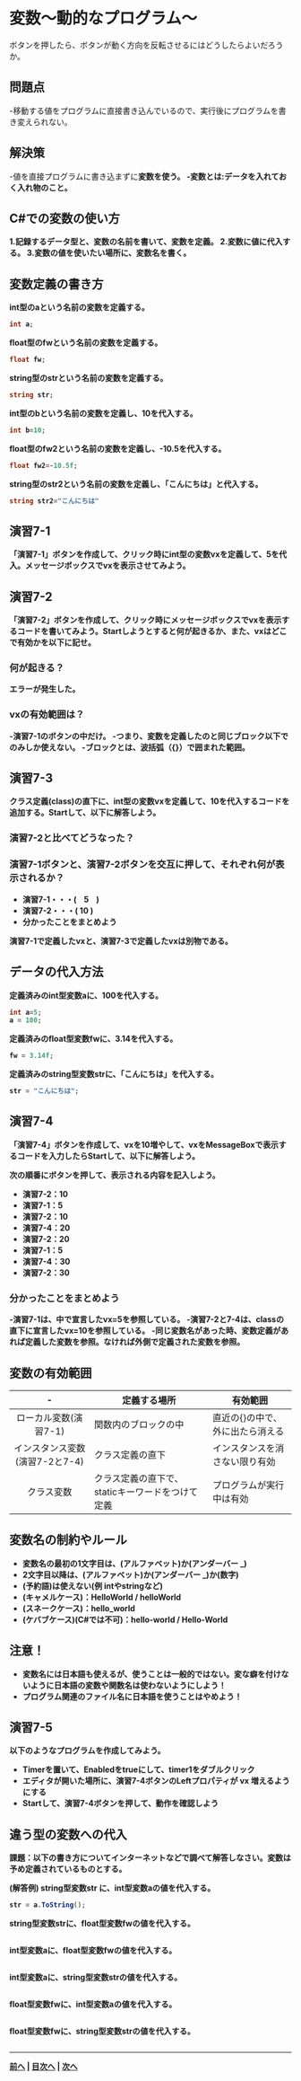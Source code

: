 # 変数～動的なプログラム～
ボタンを押したら、ボタンが動く方向を反転させるにはどうしたらよいだろうか。

## 問題点
-移動する値をプログラムに直接書き込んでいるので、実行後にプログラムを書き変えられない。

## 解決策
-値を直接プログラムに書き込まずに<b>変数<b>を使う。
-変数とは:データを入れておく入れ物のこと。

## C#での変数の使い方
1.記録するデータ型と、変数の名前を書いて、変数を定義。
2.変数に値に代入する。
3.変数の値を使いたい場所に、変数名を書く。

## 変数定義の書き方
int型のaという名前の変数を定義する。

```cs
int a;

```

float型のfwという名前の変数を定義する。

```cs
float fw;

```

string型のstrという名前の変数を定義する。

```cs
string str;
```

int型のbという名前の変数を定義し、10を代入する。

```cs
int b=10;
```

float型のfw2という名前の変数を定義し、-10.5を代入する。

```cs
float fw2=-10.5f;
```

string型のstr2という名前の変数を定義し、「こんにちは」と代入する。

```cs
string str2="こんにちは"
```

## 演習7-1
「演習7-1」ボタンを作成して、クリック時にint型の変数vxを定義して、5を代入。メッセージボックスでvxを表示させてみよう。

## 演習7-2
「演習7-2」ボタンを作成して、クリック時にメッセージボックスでvxを表示するコードを書いてみよう。Startしようとすると何が起きるか、また、vxはどこで有効かを以下に記せ。

### 何が起きる？
エラーが発生した。
### vxの有効範囲は？
-演習7-1のボタンの中だけ。
-つまり、変数を定義したのと同じブロック以下でのみしか使えない。
-ブロックとは、波括弧（{}）で囲まれた範囲。

## 演習7-3
クラス定義(class)の直下に、int型の変数vxを定義して、10を代入するコードを追加する。Startして、以下に解答しよう。

### 演習7-2と比べてどうなった？

### 演習7-1ボタンと、演習7-2ボタンを交互に押して、それぞれ何が表示されるか？

- 演習7-1・・・(    5     )
- 演習7-2・・・(    10    )
- 分かったことをまとめよう

演習7-1で定義したvxと、演習7-3で定義したvxは別物である。

## データの代入方法
定義済みのint型変数aに、100を代入する。

```cs
int a=5;
a = 100;
```

定義済みのfloat型変数fwに、3.14を代入する。

```cs
fw = 3.14f;
```

定義済みのstring型変数strに、「こんにちは」を代入する。

```cs
str = "こんにちは";
```

## 演習7-4
「演習7-4」ボタンを作成して、vxを10増やして、vxをMessageBoxで表示するコードを入力したらStartして、以下に解答しよう。

次の順番にボタンを押して、表示される内容を記入しよう。
- 演習7-2：10
- 演習7-1：5
- 演習7-2：10
- 演習7-4：20
- 演習7-2：20
- 演習7-1：5
- 演習7-4：30
- 演習7-2：30

### 分かったことをまとめよう
-演習7-1は、中で宣言したvx=5を参照している。
-演習7-2と7-4は、classの直下に宣言したvx=10を参照している。
-同じ変数名があった時、変数定義があれば定義した変数を参照。なければ外側で定義された変数を参照。
 
## 変数の有効範囲
|-              |定義する場所|有効範囲|
|:-------------:|-----------|-------|
|ローカル変数(演習7-1)|関数内のブロックの中|直近の{}の中で、外に出たら消える|
|インスタンス変数(演習7-2と7-4)|クラス定義の直下|インスタンスを消さない限り有効|
|クラス変数|クラス定義の直下で、staticキーワードをつけて定義|プログラムが実行中は有効|

##	変数名の制約やルール
- 変数名の最初の1文字目は、(アルファベット)か(アンダーバー _)
- 2文字目以降は、(アルファベット)か(アンダーバー _)か(数字)
- (予約語)は使えない(例 intやstringなど)
- (キャメルケース)：HelloWorld / helloWorld
- (スネークケース)：hello_world
- (ケバブケース)(C#では不可)：hello-world / Hello-World

## 注意！
- 変数名には日本語も使えるが、使うことは一般的ではない。変な癖を付けないように日本語の変数や関数名は使わないようにしよう！
- プログラム関連のファイル名に日本語を使うことはやめよう！

## 演習7-5
以下のようなプログラムを作成してみよう。
- Timerを置いて、Enabledをtrueにして、timer1をダブルクリック
- エディタが開いた場所に、演習7-4ボタンのLeftプロパティが vx 増えるようにする
- Startして、演習7-4ボタンを押して、動作を確認しよう

## 違う型の変数への代入
課題：以下の書き方についてインターネットなどで調べて解答しなさい。変数は予め定義されているものとする。

(解答例) string型変数str に、int型変数aの値を代入する。

```cs
str = a.ToString();
```

string型変数strに、float型変数fwの値を代入する。

```cs

```

int型変数aに、float型変数fwの値を代入する。

```cs

```

int型変数aに、string型変数strの値を代入する。

```cs

```

float型変数fwに、int型変数aの値を代入する。

```cs

```

float型変数fwに、string型変数strの値を代入する。

```cs

```

---

[前へ](06.md) | [目次へ](README.md#%E7%9B%AE%E6%AC%A1) | [次へ](08.md)
